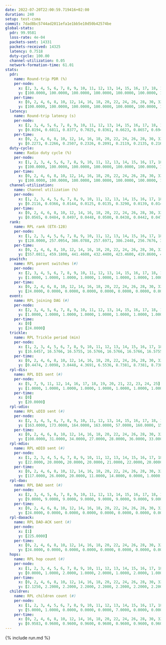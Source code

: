 ```yaml
---
date: 2022-07-20T22:00:59.719416+02:00
duration: 240
setup: test-csma
commit: 7dad8bc5744ad2011efa1e1bb5e10d50b42574be
global-stats:
  pdr: 99.9581
  loss-rate: 4e-04
  packets-sent: 14331
  packets-received: 14325
  latency: 0.7518
  duty-cycle: 100.00
  channel-utilization: 0.05
  network-formation-time: 61.01
stats:
  pdr:
    name: Round-trip PDR (%)
    per-node:
      x: [2, 3, 4, 5, 6, 7, 8, 9, 10, 11, 12, 13, 14, 15, 16, 17, 18, 19, 20, 21, 22, 23, 24, 25]
      y: [100.0000, 100.0000, 100.0000, 100.0000, 100.0000, 100.0000, 100.0000, 100.0000, 100.0000, 100.0000, 100.0000, 100.0000, 99.1482, 100.0000, 100.0000, 100.0000, 100.0000, 99.8384, 100.0000, 100.0000, 100.0000, 100.0000, 100.0000, 100.0000]
    per-time:
      x: [0, 2, 4, 6, 8, 10, 12, 14, 16, 18, 20, 22, 24, 26, 28, 30, 32, 34, 36, 38, 40, 42, 44, 46, 48, 50, 52, 54, 56, 58, 60, 62, 64, 66, 68, 70, 72, 74, 76, 78, 80, 82, 84, 86, 88, 90, 92, 94, 96, 98, 100, 102, 104, 106, 108, 110, 112, 114, 116, 118, 120, 122, 124, 126, 128, 130, 132, 134, 136, 138, 140, 142, 144, 146, 148, 150, 152, 154, 156, 158, 160, 162, 164, 166, 168, 170, 172, 174, 176, 178, 180, 182, 184, 186, 188, 190, 192, 194, 196, 198, 200, 202, 204, 206, 208, 210, 212, 214, 216, 218, 220, 222, 224, 226, 228, 230, 232, 234, 236, 238]
      y: [100.0000, 100.0000, 100.0000, 100.0000, 100.0000, 100.0000, 100.0000, 100.0000, 100.0000, 100.0000, 100.0000, 95.8333, 100.0000, 100.0000, 100.0000, 100.0000, 100.0000, 100.0000, 100.0000, 100.0000, 100.0000, 100.0000, 100.0000, 100.0000, 100.0000, 100.0000, 100.0000, 100.0000, 100.0000, 100.0000, 100.0000, 100.0000, 100.0000, 100.0000, 100.0000, 100.0000, 100.0000, 100.0000, 100.0000, 100.0000, 100.0000, 100.0000, 100.0000, 100.0000, 100.0000, 100.0000, 100.0000, 100.0000, 100.0000, 100.0000, 100.0000, 100.0000, 100.0000, 100.0000, 100.0000, 100.0000, 100.0000, 100.0000, 100.0000, 100.0000, 100.0000, 100.0000, 100.0000, 100.0000, 100.0000, 100.0000, 100.0000, 100.0000, 100.0000, 100.0000, 100.0000, 100.0000, 100.0000, 100.0000, 100.0000, 100.0000, 100.0000, 100.0000, 100.0000, 100.0000, 100.0000, 100.0000, 100.0000, 100.0000, 100.0000, 100.0000, 100.0000, 100.0000, 100.0000, 100.0000, 100.0000, 100.0000, 100.0000, 100.0000, 100.0000, 100.0000, 100.0000, 100.0000, 100.0000, 100.0000, 100.0000, 100.0000, 100.0000, 100.0000, 100.0000, 100.0000, 100.0000, 100.0000, 100.0000, 100.0000, 100.0000, 100.0000, 100.0000, 100.0000, 100.0000, 99.1667, 100.0000, 100.0000, 100.0000, 100.0000]
  latency:
    name: Round-trip latency (s)
    per-node:
      x: [2, 3, 4, 5, 6, 7, 8, 9, 10, 11, 12, 13, 14, 15, 16, 17, 18, 19, 20, 21, 22, 23, 24, 25]
      y: [0.8194, 0.6811, 0.8377, 0.7025, 0.8361, 0.6623, 0.8657, 0.6944, 0.8594, 0.6884, 0.7337, 0.6803, 0.7580, 0.7105, 0.7430, 0.7123, 0.7611, 0.7086, 0.7356, 0.7252, 0.7225, 0.8318, 0.7980, 0.7900]
    per-time:
      x: [0, 2, 4, 6, 8, 10, 12, 14, 16, 18, 20, 22, 24, 26, 28, 30, 32, 34, 36, 38, 40, 42, 44, 46, 48, 50, 52, 54, 56, 58, 60, 62, 64, 66, 68, 70, 72, 74, 76, 78, 80, 82, 84, 86, 88, 90, 92, 94, 96, 98, 100, 102, 104, 106, 108, 110, 112, 114, 116, 118, 120, 122, 124, 126, 128, 130, 132, 134, 136, 138, 140, 142, 144, 146, 148, 150, 152, 154, 156, 158, 160, 162, 164, 166, 168, 170, 172, 174, 176, 178, 180, 182, 184, 186, 188, 190, 192, 194, 196, 198, 200, 202, 204, 206, 208, 210, 212, 214, 216, 218, 220, 222, 224, 226, 228, 230, 232, 234, 236, 238]
      y: [0.2273, 0.2266, 0.2507, 0.2326, 0.2091, 0.2119, 0.2135, 0.2165, 0.2132, 0.2180, 0.2260, 0.2232, 0.2197, 0.2225, 0.1939, 0.2145, 0.2163, 0.2377, 0.2168, 0.2251, 0.2251, 0.2160, 0.2429, 0.2257, 0.2230, 0.2219, 0.2215, 0.2237, 0.3827, 0.3936, 0.4395, 0.4210, 0.4550, 0.3934, 0.4180, 0.4181, 0.4275, 0.4269, 0.4213, 0.4133, 0.3926, 0.3563, 0.3877, 0.4330, 0.3822, 0.3599, 0.3173, 0.3116, 0.3743, 0.3704, 0.2781, 0.3667, 0.3014, 0.2871, 0.2956, 0.6775, 1.1706, 1.1701, 1.1874, 1.1348, 1.1763, 1.1949, 1.1709, 1.2016, 1.1903, 1.1635, 1.1871, 1.1789, 1.1519, 1.1553, 1.0706, 1.0425, 0.9877, 1.1183, 1.1299, 1.0229, 1.0979, 1.0343, 0.9701, 1.0660, 0.8215, 1.0583, 0.7535, 1.0863, 1.1757, 1.1684, 1.1984, 1.1713, 1.1788, 1.1849, 1.1830, 1.1952, 1.1570, 1.1836, 1.1823, 1.1896, 1.1940, 1.1953, 1.1985, 1.1816, 1.1638, 1.1967, 1.1809, 1.1912, 1.1890, 1.1842, 1.1843, 1.1885, 1.1905, 1.1890, 1.1757, 1.1902, 1.1825, 1.1967, 1.1905, 1.1756, 1.1945, 1.1866, 1.1736, 1.1780]
  duty-cycle:
    name: Radio duty cycle (%)
    per-node:
      x: [1, 2, 3, 4, 5, 6, 7, 8, 9, 10, 11, 12, 13, 14, 15, 16, 17, 18, 19, 20, 21, 22, 23, 24, 25]
      y: [100.0000, 100.0000, 100.0000, 100.0000, 100.0000, 100.0000, 100.0000, 100.0000, 100.0000, 100.0000, 100.0000, 100.0000, 100.0000, 100.0000, 100.0000, 100.0000, 100.0000, 100.0000, 100.0000, 100.0000, 100.0000, 100.0000, 100.0000, 100.0000, 100.0000]
    per-time:
      x: [0, 2, 4, 6, 8, 10, 12, 14, 16, 18, 20, 22, 24, 26, 28, 30, 32, 34, 36, 38, 40, 42, 44, 46, 48, 50, 52, 54, 56, 58, 60, 62, 64, 66, 68, 70, 72, 74, 76, 78, 80, 82, 84, 86, 88, 90, 92, 94, 96, 98, 100, 102, 104, 106, 108, 110, 112, 114, 116, 118, 120, 122, 124, 126, 128, 130, 132, 134, 136, 138, 140, 142, 144, 146, 148, 150, 152, 154, 156, 158, 160, 162, 164, 166, 168, 170, 172, 174, 176, 178, 180, 182, 184, 186, 188, 190, 192, 194, 196, 198, 200, 202, 204, 206, 208, 210, 212, 214, 216, 218, 220, 222, 224, 226, 228, 230, 232, 234, 236, 238]
      y: [100.0000, 100.0000, 100.0000, 100.0000, 100.0000, 100.0000, 100.0000, 100.0000, 100.0000, 100.0000, 100.0000, 100.0000, 100.0000, 100.0000, 100.0000, 100.0000, 100.0000, 100.0000, 100.0000, 100.0000, 100.0000, 100.0000, 100.0000, 100.0000, 100.0000, 100.0000, 100.0000, 100.0000, 100.0000, 100.0000, 100.0000, 100.0000, 100.0000, 100.0000, 100.0000, 100.0000, 100.0000, 100.0000, 100.0000, 100.0000, 100.0000, 100.0000, 100.0000, 100.0000, 100.0000, 100.0000, 100.0000, 100.0000, 100.0000, 100.0000, 100.0000, 100.0000, 100.0000, 100.0000, 100.0000, 100.0000, 100.0000, 100.0000, 100.0000, 100.0000, 100.0000, 100.0000, 100.0000, 100.0000, 100.0000, 100.0000, 100.0000, 100.0000, 100.0000, 100.0000, 100.0000, 100.0000, 100.0000, 100.0000, 100.0000, 100.0000, 100.0000, 100.0000, 100.0000, 100.0000, 100.0000, 100.0000, 100.0000, 100.0000, 100.0000, 100.0000, 100.0000, 100.0000, 100.0000, 100.0000, 100.0000, 100.0000, 100.0000, 100.0000, 100.0000, 100.0000, 100.0000, 100.0000, 100.0000, 100.0000, 100.0000, 100.0000, 100.0000, 100.0000, 100.0000, 100.0000, 100.0000, 100.0000, 100.0000, 100.0000, 100.0000, 100.0000, 100.0000, 100.0000, 100.0000, 100.0000, 100.0000, 100.0000, 100.0000, 100.0000]
  channel-utilization:
    name: Channel utilization (%)
    per-node:
      x: [1, 2, 3, 4, 5, 6, 7, 8, 9, 10, 11, 12, 13, 14, 15, 16, 17, 18, 19, 20, 21, 22, 23, 24, 25]
      y: [0.2116, 0.0366, 0.0144, 0.0125, 0.0135, 0.3290, 0.0139, 0.0146, 0.0178, 0.0373, 0.0167, 0.1021, 0.0400, 0.0147, 0.0963, 0.0139, 0.0188, 0.0643, 0.0170, 0.0219, 0.0157, 0.0160, 0.0146, 0.0144, 0.0132]
    per-time:
      x: [0, 2, 4, 6, 8, 10, 12, 14, 16, 18, 20, 22, 24, 26, 28, 30, 32, 34, 36, 38, 40, 42, 44, 46, 48, 50, 52, 54, 56, 58, 60, 62, 64, 66, 68, 70, 72, 74, 76, 78, 80, 82, 84, 86, 88, 90, 92, 94, 96, 98, 100, 102, 104, 106, 108, 110, 112, 114, 116, 118, 120, 122, 124, 126, 128, 130, 132, 134, 136, 138, 140, 142, 144, 146, 148, 150, 152, 154, 156, 158, 160, 162, 164, 166, 168, 170, 172, 174, 176, 178, 180, 182, 184, 186, 188, 190, 192, 194, 196, 198, 200, 202, 204, 206, 208, 210, 212, 214, 216, 218, 220, 222, 224, 226, 228, 230, 232, 234, 236, 238]
      y: [0.0565, 0.0484, 0.0497, 0.0448, 0.0500, 0.0438, 0.0442, 0.0477, 0.0458, 0.0468, 0.0448, 0.0480, 0.0484, 0.0456, 0.0550, 0.0411, 0.0483, 0.0473, 0.0444, 0.0476, 0.0474, 0.0447, 0.0506, 0.0474, 0.0497, 0.0485, 0.0480, 0.0452, 0.0518, 0.0450, 0.0469, 0.0473, 0.0462, 0.0489, 0.0436, 0.0460, 0.0420, 0.0462, 0.0423, 0.0471, 0.0449, 0.0470, 0.0508, 0.0516, 0.0455, 0.0465, 0.0497, 0.0490, 0.0483, 0.0455, 0.0509, 0.0452, 0.0483, 0.0489, 0.0444, 0.0487, 0.0467, 0.0580, 0.0430, 0.0469, 0.0474, 0.0496, 0.0451, 0.0474, 0.0472, 0.0437, 0.0473, 0.0477, 0.0484, 0.0472, 0.0461, 0.0529, 0.0456, 0.0459, 0.0472, 0.0469, 0.0494, 0.0470, 0.0456, 0.0449, 0.0434, 0.0465, 0.0485, 0.0466, 0.0487, 0.0507, 0.0532, 0.0452, 0.0427, 0.0455, 0.0455, 0.0482, 0.0459, 0.0464, 0.0444, 0.0446, 0.0482, 0.0483, 0.0472, 0.0501, 0.0500, 0.0475, 0.0488, 0.0464, 0.0447, 0.0440, 0.0461, 0.0469, 0.0462, 0.0471, 0.0472, 0.0451, 0.0472, 0.0503, 0.0522, 0.0460, 0.0492, 0.0442, 0.0438, 0.0503]
  rank:
    name: RPL rank (ETX-128)
    per-node:
      x: [1, 2, 3, 4, 5, 6, 7, 8, 9, 10, 11, 12, 13, 14, 15, 16, 17, 18, 19, 20, 21, 22, 23, 24, 25]
      y: [128.0000, 257.0954, 386.0788, 257.6971, 386.2448, 256.7676, 384.6680, 287.4730, 391.6141, 260.5436, 388.8257, 385.0705, 386.3900, 512.2097, 388.3776, 515.5104, 390.4896, 514.4108, 518.4298, 522.9959, 524.2934, 519.5885, 646.9671, 652.1429, 649.7184]
    per-time:
      x: [0, 2, 4, 6, 8, 10, 12, 14, 16, 18, 20, 22, 24, 26, 28, 30, 32, 34, 36, 38, 40, 42, 44, 46, 48, 50, 52, 54, 56, 58, 60, 62, 64, 66, 68, 70, 72, 74, 76, 78, 80, 82, 84, 86, 88, 90, 92, 94, 96, 98, 100, 102, 104, 106, 108, 110, 112, 114, 116, 118, 120, 122, 124, 126, 128, 130, 132, 134, 136, 138, 140, 142, 144, 146, 148, 150, 152, 154, 156, 158, 160, 162, 164, 166, 168, 170, 172, 174, 176, 178, 180, 182, 184, 186, 188, 190, 192, 194, 196, 198, 200, 202, 204, 206, 208, 210, 212, 214, 216, 218, 220, 222, 224, 226, 228, 230, 232, 234, 236, 238]
      y: [557.0811, 459.1800, 441.4600, 432.4400, 423.4600, 419.8600, 417.7800, 418.6600, 417.9200, 417.4600, 417.3800, 415.2200, 422.5882, 418.5000, 416.9400, 416.8600, 417.5000, 418.0000, 417.7000, 417.0000, 417.2000, 417.1800, 418.1800, 418.6000, 418.0800, 419.1400, 418.0400, 417.6600, 416.8000, 417.5200, 416.5200, 416.6800, 417.1800, 417.4800, 417.8200, 417.4800, 418.3400, 418.2400, 418.5000, 418.8200, 417.4200, 418.3600, 418.3200, 417.7200, 418.5200, 419.9800, 419.3200, 420.4400, 419.1961, 418.1600, 417.5800, 417.6800, 420.6800, 420.9800, 421.3400, 419.8600, 418.9200, 424.2453, 418.7000, 417.2800, 415.7800, 417.5200, 418.1800, 417.7400, 416.7600, 416.6600, 416.2200, 417.2000, 418.0200, 418.9200, 418.3800, 418.0200, 417.0000, 420.3333, 420.2000, 418.3600, 416.7000, 416.7200, 421.2157, 418.1961, 416.3000, 416.5400, 416.5000, 417.2200, 417.6400, 418.4800, 422.5686, 417.5400, 417.2800, 417.0200, 417.3800, 419.3529, 419.1200, 418.9200, 419.6400, 419.9200, 420.0800, 423.4902, 422.2353, 421.6863, 419.4510, 417.3600, 418.8600, 420.8800, 419.4600, 419.7200, 420.4000, 426.4038, 423.2745, 422.1176, 417.0400, 418.7400, 418.5800, 419.3600, 420.5400, 419.0400, 426.4615, 417.8200, 419.4118, 416.7600]
  pswitch:
    name: RPL parent switches (#)
    per-node:
      x: [2, 3, 4, 5, 6, 7, 8, 9, 10, 11, 12, 13, 14, 15, 16, 17, 18, 19, 20, 21, 22, 23, 24, 25]
      y: [1.0000, 1.0000, 1.0000, 1.0000, 1.0000, 1.0000, 1.0000, 1.0000, 1.0000, 1.0000, 1.0000, 1.0000, 8.0000, 1.0000, 1.0000, 1.0000, 1.0000, 2.0000, 1.0000, 2.0000, 3.0000, 3.0000, 5.0000, 5.0000]
    per-time:
      x: [0, 2, 4, 6, 8, 10, 12, 14, 16, 18, 20, 22, 24, 26, 28, 30, 32, 34, 36, 38, 40, 42, 44, 46, 48, 50, 52, 54, 56, 58, 60, 62, 64, 66, 68, 70, 72, 74, 76, 78, 80, 82, 84, 86, 88, 90, 92, 94, 96, 98, 100, 102, 104, 106, 108, 110, 112, 114, 116, 118, 120, 122, 124, 126, 128, 130, 132, 134, 136, 138, 140, 142, 144, 146, 148, 150, 152, 154, 156, 158, 160, 162, 164, 166, 168, 170, 172, 174, 176, 178, 180, 182, 184, 186, 188, 190, 192, 194, 196, 198, 200, 202, 204, 206, 208, 210, 212, 214, 216, 218, 220, 222, 224, 226, 228, 230, 232, 234, 236]
      y: [24.0000, 0.0000, 0.0000, 0.0000, 0.0000, 0.0000, 0.0000, 0.0000, 0.0000, 0.0000, 0.0000, 0.0000, 1.0000, 0.0000, 0.0000, 0.0000, 0.0000, 0.0000, 0.0000, 0.0000, 0.0000, 0.0000, 0.0000, 0.0000, 0.0000, 0.0000, 0.0000, 0.0000, 0.0000, 0.0000, 0.0000, 0.0000, 0.0000, 0.0000, 0.0000, 0.0000, 0.0000, 0.0000, 0.0000, 0.0000, 0.0000, 0.0000, 0.0000, 0.0000, 0.0000, 0.0000, 0.0000, 0.0000, 1.0000, 0.0000, 0.0000, 0.0000, 0.0000, 0.0000, 0.0000, 0.0000, 0.0000, 3.0000, 0.0000, 0.0000, 0.0000, 0.0000, 0.0000, 0.0000, 0.0000, 0.0000, 0.0000, 0.0000, 0.0000, 0.0000, 0.0000, 0.0000, 0.0000, 1.0000, 0.0000, 0.0000, 0.0000, 0.0000, 1.0000, 1.0000, 0.0000, 0.0000, 0.0000, 0.0000, 0.0000, 0.0000, 1.0000, 0.0000, 0.0000, 0.0000, 0.0000, 1.0000, 0.0000, 0.0000, 0.0000, 0.0000, 0.0000, 1.0000, 1.0000, 1.0000, 1.0000, 0.0000, 0.0000, 0.0000, 0.0000, 0.0000, 0.0000, 2.0000, 1.0000, 1.0000, 0.0000, 0.0000, 0.0000, 0.0000, 0.0000, 0.0000, 2.0000, 0.0000, 1.0000]
  event:
    name: RPL joining DAG (#)
    per-node:
      x: [2, 3, 4, 5, 6, 7, 8, 9, 10, 11, 12, 13, 14, 15, 16, 17, 18, 19, 20, 21, 22, 23, 24, 25]
      y: [1.0000, 1.0000, 1.0000, 1.0000, 1.0000, 1.0000, 1.0000, 1.0000, 1.0000, 1.0000, 1.0000, 1.0000, 1.0000, 1.0000, 1.0000, 1.0000, 1.0000, 1.0000, 1.0000, 1.0000, 1.0000, 1.0000, 1.0000, 1.0000]
    per-time:
      x: [0]
      y: [24.0000]
  trickle:
    name: RPL Trickle period (min)
    per-node:
      x: [1, 2, 3, 4, 5, 6, 7, 8, 9, 10, 11, 12, 13, 14, 15, 16, 17, 18, 19, 20, 21, 22, 23, 24, 25]
      y: [16.6457, 16.5766, 16.5755, 16.5766, 16.5766, 16.5766, 16.5755, 16.5766, 16.5392, 16.5766, 16.5755, 16.5392, 16.5302, 16.5657, 16.5302, 16.5302, 16.5296, 16.5248, 16.5290, 16.5248, 16.5287, 16.5326, 16.5301, 16.5378, 16.5403]
    per-time:
      x: [0, 2, 4, 6, 8, 10, 12, 14, 16, 18, 20, 22, 24, 26, 28, 30, 32, 34, 36, 38, 40, 42, 44, 46, 48, 50, 52, 54, 56, 58, 60, 62, 64, 66, 68, 70, 72, 74, 76, 78, 80, 82, 84, 86, 88, 90, 92, 94, 96, 98, 100, 102, 104, 106, 108, 110, 112, 114, 116, 118, 120, 122, 124, 126, 128, 130, 132, 134, 136, 138, 140, 142, 144, 146, 148, 150, 152, 154, 156, 158, 160, 162, 164, 166, 168, 170, 172, 174, 176, 178, 180, 182, 184, 186, 188, 190, 192, 194, 196, 198, 200, 202, 204, 206, 208, 210, 212, 214, 216, 218, 220, 222, 224, 226, 228, 230, 232, 234, 236, 238]
      y: [0.4474, 2.0098, 3.8448, 4.3691, 6.5536, 8.7381, 8.7381, 8.7381, 10.4858, 17.4763, 17.4763, 17.4763, 17.4763, 17.4763, 17.4763, 17.4763, 17.4763, 17.4763, 17.4763, 17.4763, 17.4763, 17.4763, 17.4763, 17.4763, 17.4763, 17.4763, 17.4763, 17.4763, 17.4763, 17.4763, 17.4763, 17.4763, 17.4763, 17.4763, 17.4763, 17.4763, 17.4763, 17.4763, 17.4763, 17.4763, 17.4763, 17.4763, 17.4763, 17.4763, 17.4763, 17.4763, 17.4763, 17.4763, 17.4763, 17.4763, 17.4763, 17.4763, 17.4763, 17.4763, 17.4763, 17.4763, 17.4763, 17.4763, 17.4763, 17.4763, 17.4763, 17.4763, 17.4763, 17.4763, 17.4763, 17.4763, 17.4763, 17.4763, 17.4763, 17.4763, 17.4763, 17.4763, 17.4763, 17.4763, 17.4763, 17.4763, 17.4763, 17.4763, 17.4763, 17.4763, 17.4763, 17.4763, 17.4763, 17.4763, 17.4763, 17.4763, 17.4763, 17.4763, 17.4763, 17.4763, 17.4763, 17.4763, 17.4763, 17.4763, 17.4763, 17.4763, 17.4763, 17.4763, 17.4763, 17.4763, 17.4763, 17.4763, 17.4763, 17.4763, 17.4763, 17.4763, 17.4763, 17.4763, 17.4763, 17.4763, 17.4763, 17.4763, 17.4763, 17.4763, 17.4763, 17.4763, 17.4763, 17.4763, 17.4763, 17.4763]
  rpl-dis:
    name: RPL DIS sent (#)
    per-node:
      x: [5, 7, 9, 11, 12, 14, 16, 17, 18, 19, 20, 21, 22, 23, 24, 25]
      y: [1.0000, 1.0000, 1.0000, 1.0000, 1.0000, 1.0000, 1.0000, 1.0000, 1.0000, 1.0000, 1.0000, 1.0000, 2.0000, 3.0000, 2.0000, 1.0000]
    per-time:
      x: [0]
      y: [20.0000]
  rpl-udio:
    name: RPL uDIO sent (#)
    per-node:
      x: [2, 3, 4, 5, 6, 7, 8, 9, 10, 11, 12, 13, 14, 15, 16, 17, 18, 19, 20, 21, 22, 23, 24, 25]
      y: [163.0000, 173.0000, 164.0000, 163.0000, 57.0000, 160.0000, 158.0000, 173.0000, 164.0000, 165.0000, 163.0000, 165.0000, 171.0000, 150.0000, 165.0000, 166.0000, 164.0000, 171.0000, 167.0000, 163.0000, 161.0000, 165.0000, 161.0000, 138.0000]
    per-time:
      x: [0, 2, 4, 6, 8, 10, 12, 14, 16, 18, 20, 22, 24, 26, 28, 30, 32, 34, 36, 38, 40, 42, 44, 46, 48, 50, 52, 54, 56, 58, 60, 62, 64, 66, 68, 70, 72, 74, 76, 78, 80, 82, 84, 86, 88, 90, 92, 94, 96, 98, 100, 102, 104, 106, 108, 110, 112, 114, 116, 118, 120, 122, 124, 126, 128, 130, 132, 134, 136, 138, 140, 142, 144, 146, 148, 150, 152, 154, 156, 158, 160, 162, 164, 166, 168, 170, 172, 174, 176, 178, 180, 182, 184, 186, 188, 190, 192, 194, 196, 198, 200, 202, 204, 206, 208, 210, 212, 214, 216, 218, 220, 222, 224, 226, 228, 230, 232, 234, 236, 238]
      y: [108.0000, 31.0000, 34.0000, 27.0000, 28.0000, 36.0000, 33.0000, 28.0000, 34.0000, 32.0000, 28.0000, 36.0000, 25.0000, 32.0000, 37.0000, 25.0000, 35.0000, 34.0000, 29.0000, 26.0000, 28.0000, 31.0000, 33.0000, 36.0000, 31.0000, 32.0000, 33.0000, 27.0000, 29.0000, 30.0000, 34.0000, 28.0000, 34.0000, 31.0000, 29.0000, 34.0000, 28.0000, 26.0000, 35.0000, 28.0000, 31.0000, 28.0000, 28.0000, 30.0000, 32.0000, 36.0000, 31.0000, 30.0000, 33.0000, 30.0000, 33.0000, 30.0000, 32.0000, 32.0000, 34.0000, 31.0000, 27.0000, 36.0000, 29.0000, 27.0000, 30.0000, 34.0000, 34.0000, 30.0000, 31.0000, 23.0000, 35.0000, 28.0000, 34.0000, 29.0000, 31.0000, 30.0000, 33.0000, 32.0000, 32.0000, 34.0000, 25.0000, 34.0000, 33.0000, 27.0000, 31.0000, 32.0000, 32.0000, 32.0000, 36.0000, 30.0000, 31.0000, 27.0000, 31.0000, 34.0000, 31.0000, 35.0000, 34.0000, 30.0000, 28.0000, 33.0000, 35.0000, 31.0000, 31.0000, 36.0000, 29.0000, 28.0000, 32.0000, 30.0000, 32.0000, 29.0000, 34.0000, 28.0000, 33.0000, 36.0000, 28.0000, 33.0000, 30.0000, 33.0000, 30.0000, 35.0000, 28.0000, 28.0000, 31.0000, 29.0000]
  rpl-mdio:
    name: RPL mDIO sent (#)
    per-node:
      x: [1, 2, 3, 4, 5, 6, 7, 8, 9, 10, 11, 12, 13, 14, 15, 16, 17, 18, 19, 20, 21, 22, 23, 24, 25]
      y: [22.0000, 20.0000, 20.0000, 20.0000, 21.0000, 22.0000, 20.0000, 22.0000, 20.0000, 22.0000, 21.0000, 21.0000, 21.0000, 20.0000, 22.0000, 20.0000, 21.0000, 21.0000, 21.0000, 22.0000, 22.0000, 21.0000, 21.0000, 21.0000, 21.0000]
    per-time:
      x: [0, 2, 4, 6, 8, 10, 12, 14, 16, 18, 20, 22, 24, 26, 28, 30, 32, 34, 36, 38, 40, 42, 44, 46, 48, 50, 52, 54, 56, 58, 60, 62, 64, 66, 68, 70, 72, 74, 76, 78, 80, 82, 84, 86, 88, 90, 92, 94, 96, 98, 100, 102, 104, 106, 108, 110, 112, 114, 116, 118, 120, 122, 124, 126, 128, 130, 132, 134, 136, 138, 140, 142, 144, 146, 148, 150, 152, 154, 156, 158, 160, 162, 164, 166, 168, 170, 172, 174, 176, 178, 180, 182, 184, 186, 188, 190, 192, 194, 196, 198, 200, 202, 204, 206, 208, 210, 212, 214, 216, 218, 220, 222, 224, 226, 228, 230, 232, 234, 236, 238]
      y: [117.0000, 26.0000, 20.0000, 11.0000, 14.0000, 0.0000, 1.0000, 13.0000, 10.0000, 1.0000, 0.0000, 0.0000, 0.0000, 0.0000, 3.0000, 7.0000, 10.0000, 5.0000, 0.0000, 0.0000, 0.0000, 1.0000, 4.0000, 5.0000, 4.0000, 6.0000, 5.0000, 0.0000, 0.0000, 0.0000, 0.0000, 5.0000, 6.0000, 5.0000, 9.0000, 0.0000, 0.0000, 0.0000, 0.0000, 6.0000, 2.0000, 9.0000, 6.0000, 2.0000, 0.0000, 0.0000, 0.0000, 0.0000, 2.0000, 2.0000, 8.0000, 5.0000, 8.0000, 0.0000, 0.0000, 0.0000, 0.0000, 4.0000, 3.0000, 10.0000, 8.0000, 0.0000, 0.0000, 0.0000, 0.0000, 1.0000, 8.0000, 6.0000, 6.0000, 4.0000, 0.0000, 0.0000, 0.0000, 0.0000, 5.0000, 6.0000, 7.0000, 5.0000, 2.0000, 0.0000, 0.0000, 0.0000, 0.0000, 2.0000, 7.0000, 6.0000, 7.0000, 3.0000, 0.0000, 0.0000, 0.0000, 0.0000, 6.0000, 6.0000, 7.0000, 5.0000, 1.0000, 0.0000, 0.0000, 0.0000, 2.0000, 1.0000, 7.0000, 9.0000, 6.0000, 0.0000, 0.0000, 0.0000, 0.0000, 2.0000, 3.0000, 9.0000, 3.0000, 8.0000, 0.0000, 0.0000, 0.0000, 0.0000, 4.0000, 8.0000]
  rpl-dao:
    name: RPL DAO sent (#)
    per-node:
      x: [2, 3, 4, 5, 6, 7, 8, 9, 10, 11, 12, 13, 14, 15, 16, 17, 18, 19, 20, 21, 22, 23, 24, 25]
      y: [9.0000, 9.0000, 9.0000, 9.0000, 9.0000, 9.0000, 9.0000, 9.0000, 9.0000, 9.0000, 9.0000, 9.0000, 12.0000, 9.0000, 9.0000, 9.0000, 9.0000, 9.0000, 9.0000, 9.0000, 11.0000, 9.0000, 11.0000, 11.0000]
    per-time:
      x: [0, 2, 4, 6, 8, 10, 12, 14, 16, 18, 20, 22, 24, 26, 28, 30, 32, 34, 36, 38, 40, 42, 44, 46, 48, 50, 52, 54, 56, 58, 60, 62, 64, 66, 68, 70, 72, 74, 76, 78, 80, 82, 84, 86, 88, 90, 92, 94, 96, 98, 100, 102, 104, 106, 108, 110, 112, 114, 116, 118, 120, 122, 124, 126, 128, 130, 132, 134, 136, 138, 140, 142, 144, 146, 148, 150, 152, 154, 156, 158, 160, 162, 164, 166, 168, 170, 172, 174, 176, 178, 180, 182, 184, 186, 188, 190, 192, 194, 196, 198, 200, 202, 204, 206, 208, 210, 212, 214, 216, 218, 220, 222, 224, 226, 228, 230, 232, 234, 236]
      y: [24.0000, 0.0000, 0.0000, 0.0000, 0.0000, 0.0000, 0.0000, 0.0000, 0.0000, 0.0000, 0.0000, 0.0000, 1.0000, 0.0000, 23.0000, 0.0000, 0.0000, 0.0000, 0.0000, 0.0000, 0.0000, 0.0000, 0.0000, 0.0000, 0.0000, 0.0000, 1.0000, 0.0000, 21.0000, 2.0000, 0.0000, 0.0000, 0.0000, 0.0000, 0.0000, 0.0000, 0.0000, 0.0000, 0.0000, 0.0000, 1.0000, 0.0000, 11.0000, 12.0000, 0.0000, 0.0000, 0.0000, 0.0000, 1.0000, 0.0000, 0.0000, 0.0000, 0.0000, 0.0000, 0.0000, 1.0000, 5.0000, 19.0000, 0.0000, 0.0000, 0.0000, 0.0000, 1.0000, 0.0000, 0.0000, 0.0000, 0.0000, 0.0000, 0.0000, 0.0000, 0.0000, 21.0000, 2.0000, 1.0000, 0.0000, 0.0000, 0.0000, 1.0000, 1.0000, 1.0000, 0.0000, 0.0000, 0.0000, 0.0000, 0.0000, 14.0000, 7.0000, 1.0000, 0.0000, 0.0000, 0.0000, 2.0000, 1.0000, 0.0000, 0.0000, 0.0000, 0.0000, 1.0000, 1.0000, 11.0000, 9.0000, 0.0000, 1.0000, 0.0000, 0.0000, 1.0000, 0.0000, 2.0000, 1.0000, 1.0000, 0.0000, 0.0000, 0.0000, 7.0000, 11.0000, 0.0000, 3.0000, 0.0000, 1.0000]
  rpl-daoack:
    name: RPL DAO-ACK sent (#)
    per-node:
      x: [1]
      y: [225.0000]
    per-time:
      x: [0, 2, 4, 6, 8, 10, 12, 14, 16, 18, 20, 22, 24, 26, 28, 30, 32, 34, 36, 38, 40, 42, 44, 46, 48, 50, 52, 54, 56, 58, 60, 62, 64, 66, 68, 70, 72, 74, 76, 78, 80, 82, 84, 86, 88, 90, 92, 94, 96, 98, 100, 102, 104, 106, 108, 110, 112, 114, 116, 118, 120, 122, 124, 126, 128, 130, 132, 134, 136, 138, 140, 142, 144, 146, 148, 150, 152, 154, 156, 158, 160, 162, 164, 166, 168, 170, 172, 174, 176, 178, 180, 182, 184, 186, 188, 190, 192, 194, 196, 198, 200, 202, 204, 206, 208, 210, 212, 214, 216, 218, 220, 222, 224, 226, 228, 230, 232, 234, 236]
      y: [24.0000, 0.0000, 0.0000, 0.0000, 0.0000, 0.0000, 0.0000, 0.0000, 0.0000, 0.0000, 0.0000, 0.0000, 1.0000, 0.0000, 23.0000, 0.0000, 0.0000, 0.0000, 0.0000, 0.0000, 0.0000, 0.0000, 0.0000, 0.0000, 0.0000, 0.0000, 1.0000, 0.0000, 21.0000, 2.0000, 0.0000, 0.0000, 0.0000, 0.0000, 0.0000, 0.0000, 0.0000, 0.0000, 0.0000, 0.0000, 1.0000, 0.0000, 11.0000, 12.0000, 0.0000, 0.0000, 0.0000, 0.0000, 1.0000, 0.0000, 0.0000, 0.0000, 0.0000, 0.0000, 0.0000, 1.0000, 5.0000, 19.0000, 0.0000, 0.0000, 0.0000, 0.0000, 1.0000, 0.0000, 0.0000, 0.0000, 0.0000, 0.0000, 0.0000, 0.0000, 1.0000, 21.0000, 1.0000, 1.0000, 0.0000, 0.0000, 0.0000, 1.0000, 1.0000, 1.0000, 0.0000, 0.0000, 0.0000, 0.0000, 0.0000, 14.0000, 7.0000, 1.0000, 0.0000, 0.0000, 0.0000, 2.0000, 1.0000, 0.0000, 0.0000, 0.0000, 0.0000, 1.0000, 1.0000, 11.0000, 9.0000, 0.0000, 1.0000, 0.0000, 0.0000, 1.0000, 0.0000, 2.0000, 1.0000, 1.0000, 0.0000, 0.0000, 0.0000, 7.0000, 11.0000, 0.0000, 3.0000, 0.0000, 1.0000]
  hops:
    name: RPL hop count (#)
    per-node:
      x: [1, 2, 3, 4, 5, 6, 7, 8, 9, 10, 11, 12, 13, 14, 15, 16, 17, 18, 19, 20, 21, 22, 23, 24, 25]
      y: [0.0000, 1.0000, 2.0000, 1.0000, 2.0000, 1.0000, 2.0000, 1.0000, 2.0000, 1.0000, 2.0000, 2.0000, 2.0000, 2.9000, 2.0000, 3.0000, 2.0000, 3.0000, 3.0000, 3.0000, 3.0000, 3.0000, 4.0000, 4.0000, 4.0000]
    per-time:
      x: [0, 2, 4, 6, 8, 10, 12, 14, 16, 18, 20, 22, 24, 26, 28, 30, 32, 34, 36, 38, 40, 42, 44, 46, 48, 50, 52, 54, 56, 58, 60, 62, 64, 66, 68, 70, 72, 74, 76, 78, 80, 82, 84, 86, 88, 90, 92, 94, 96, 98, 100, 102, 104, 106, 108, 110, 112, 114, 116, 118, 120, 122, 124, 126, 128, 130, 132, 134, 136, 138, 140, 142, 144, 146, 148, 150, 152, 154, 156, 158, 160, 162, 164, 166, 168, 170, 172, 174, 176, 178, 180, 182, 184, 186, 188, 190, 192, 194, 196, 198, 200, 202, 204, 206, 208, 210, 212, 214, 216, 218, 220, 222, 224, 226, 228, 230, 232, 234, 236, 238]
      y: [2.1250, 2.2000, 2.2000, 2.2000, 2.2000, 2.2000, 2.2000, 2.2000, 2.2000, 2.2000, 2.2000, 2.2000, 2.2400, 2.2400, 2.2400, 2.2400, 2.2400, 2.2400, 2.2400, 2.2400, 2.2400, 2.2400, 2.2400, 2.2400, 2.2400, 2.2400, 2.2400, 2.2400, 2.2400, 2.2400, 2.2400, 2.2400, 2.2400, 2.2400, 2.2400, 2.2400, 2.2400, 2.2400, 2.2400, 2.2400, 2.2400, 2.2400, 2.2400, 2.2400, 2.2400, 2.2400, 2.2400, 2.2400, 2.2400, 2.2400, 2.2400, 2.2400, 2.2400, 2.2400, 2.2400, 2.2400, 2.2400, 2.2400, 2.2400, 2.2400, 2.2400, 2.2400, 2.2400, 2.2400, 2.2400, 2.2400, 2.2400, 2.2400, 2.2400, 2.2400, 2.2400, 2.2400, 2.2400, 2.2400, 2.2400, 2.2400, 2.2400, 2.2400, 2.2400, 2.2400, 2.2400, 2.2400, 2.2400, 2.2400, 2.2400, 2.2400, 2.2400, 2.2400, 2.2400, 2.2400, 2.2400, 2.2400, 2.2400, 2.2400, 2.2400, 2.2400, 2.2400, 2.2400, 2.2400, 2.2400, 2.2400, 2.2400, 2.2400, 2.2400, 2.2400, 2.2400, 2.2400, 2.2400, 2.2400, 2.2400, 2.2400, 2.2400, 2.2400, 2.2400, 2.2400, 2.2400, 2.2400, 2.2400, 2.2400, 2.2400]
  children:
    name: RPL children count (#)
    per-node:
      x: [1, 2, 3, 4, 5, 6, 7, 8, 9, 10, 11, 12, 13, 14, 15, 16, 17, 18, 19, 20, 21, 22, 23, 24, 25]
      y: [5.0000, 1.0000, 0.0000, 0.0000, 0.0000, 7.0000, 0.0000, 0.0000, 0.1917, 1.1000, 0.0917, 2.0000, 1.1292, 0.0000, 3.2750, 0.0000, 0.2125, 2.3542, 0.1042, 0.3542, 0.0625, 0.1167, 0.0000, 0.0000, 0.0000]
    per-time:
      x: [0, 2, 4, 6, 8, 10, 12, 14, 16, 18, 20, 22, 24, 26, 28, 30, 32, 34, 36, 38, 40, 42, 44, 46, 48, 50, 52, 54, 56, 58, 60, 62, 64, 66, 68, 70, 72, 74, 76, 78, 80, 82, 84, 86, 88, 90, 92, 94, 96, 98, 100, 102, 104, 106, 108, 110, 112, 114, 116, 118, 120, 122, 124, 126, 128, 130, 132, 134, 136, 138, 140, 142, 144, 146, 148, 150, 152, 154, 156, 158, 160, 162, 164, 166, 168, 170, 172, 174, 176, 178, 180, 182, 184, 186, 188, 190, 192, 194, 196, 198, 200, 202, 204, 206, 208, 210, 212, 214, 216, 218, 220, 222, 224, 226, 228, 230, 232, 234, 236, 238]
      y: [0.9583, 0.9600, 0.9600, 0.9600, 0.9600, 0.9600, 0.9600, 0.9600, 0.9600, 0.9600, 0.9600, 0.9600, 0.9600, 0.9600, 0.9600, 0.9600, 0.9600, 0.9600, 0.9600, 0.9600, 0.9600, 0.9600, 0.9600, 0.9600, 0.9600, 0.9600, 0.9600, 0.9600, 0.9600, 0.9600, 0.9600, 0.9600, 0.9600, 0.9600, 0.9600, 0.9600, 0.9600, 0.9600, 0.9600, 0.9600, 0.9600, 0.9600, 0.9600, 0.9600, 0.9600, 0.9600, 0.9600, 0.9600, 0.9600, 0.9600, 0.9600, 0.9600, 0.9600, 0.9600, 0.9600, 0.9600, 0.9600, 0.9600, 0.9600, 0.9600, 0.9600, 0.9600, 0.9600, 0.9600, 0.9600, 0.9600, 0.9600, 0.9600, 0.9600, 0.9600, 0.9600, 0.9600, 0.9600, 0.9600, 0.9600, 0.9600, 0.9600, 0.9600, 0.9600, 0.9600, 0.9600, 0.9600, 0.9600, 0.9600, 0.9600, 0.9600, 0.9600, 0.9600, 0.9600, 0.9600, 0.9600, 0.9600, 0.9600, 0.9600, 0.9600, 0.9600, 0.9600, 0.9600, 0.9600, 0.9600, 0.9600, 0.9600, 0.9600, 0.9600, 0.9600, 0.9600, 0.9600, 0.9600, 0.9600, 0.9600, 0.9600, 0.9600, 0.9600, 0.9600, 0.9600, 0.9600, 0.9600, 0.9600, 0.9600, 0.9600]
---
```


{% include run.md %}

